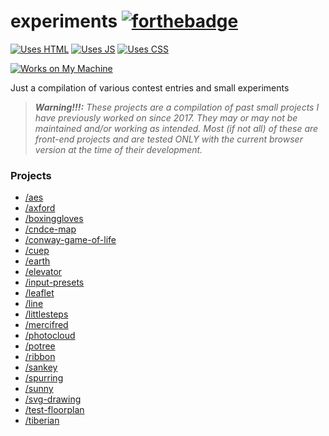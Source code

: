 # experiments  [![forthebadge](https://forthebadge.com/images/badges/built-with-love.svg)](https://github.com/kayecandy/experiments)

[![Uses HTML](https://forthebadge.com/images/badges/uses-html.svg)](https://github.com/kayecandy/experiments) [![Uses JS](https://forthebadge.com/images/badges/uses-js.svg)](https://github.com/kayecandy/experiments) [![Uses CSS](https://forthebadge.com/images/badges/uses-css.svg)](https://github.com/kayecandy/experiments)

[![Works on My Machine](https://forthebadge.com/images/badges/works-on-my-machine.svg)](https://github.com/kayecandy/experiments)

Just a compilation of various contest entries and small experiments

> _**Warning!!!:** These projects are a compilation of past small projects I have previously worked on since 2017. They may or may not be maintained and/or working as intended. Most (if not all) of these are front-end projects and are tested ONLY with the current browser version at the time of their development._ 





### Projects 

* [/aes](http://experiments.cndce.me/aes)
* [/axford](http://experiments.cndce.me/axford)
* [/boxinggloves](http://experiments.cndce.me/boxinggloves)
* [/cndce-map](http://experiments.cndce.me/cndce-map)
* [/conway-game-of-life](http://experiments.cndce.me/conway-game-of-life)
* [/cuep](http://experiments.cndce.me/cuep)
* [/earth](http://experiments.cndce.me/earth)
* [/elevator](http://experiments.cndce.me/elevator)
* [/input-presets](http://experiments.cndce.me/input-presets)
* [/leaflet](http://experiments.cndce.me/leaflet)
* [/line](http://experiments.cndce.me/line)
* [/littlesteps](http://experiments.cndce.me/littlesteps)
* [/mercifred](http://experiments.cndce.me/mercifred)
* [/photocloud](http://experiments.cndce.me/photocloud)
* [/potree](http://experiments.cndce.me/potree)
* [/ribbon](http://experiments.cndce.me/ribbon)
* [/sankey](http://experiments.cndce.me/sankey)
* [/spurring](http://experiments.cndce.me/spurring)
* [/sunny](http://experiments.cndce.me/sunny)
* [/svg-drawing](http://experiments.cndce.me/svg-drawing)
* [/test-floorplan](http://experiments.cndce.me/test_floorplan)
* [/tiberian](http://experiments.cndce.me/tiberian)
